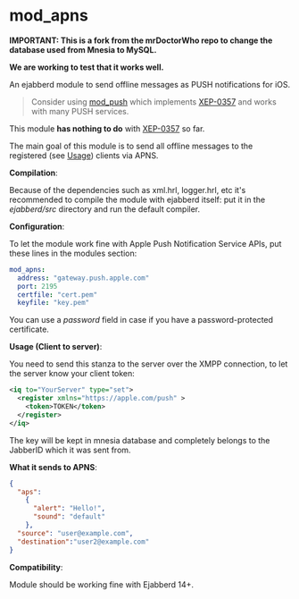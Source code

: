 mod_apns
====

**IMPORTANT: This is a fork from the mrDoctorWho repo to change the database used from Mnesia to MySQL.**

**We are working to test that it works well.**

An ejabberd module to send offline messages as PUSH notifications for iOS.

> Consider using [mod_push](https://github.com/royneary/mod_push) which implements [XEP-0357](http://xmpp.org/extensions/xep-0357.html) and works with many PUSH services.

This module **has nothing to do** with [XEP-0357](http://xmpp.org/extensions/xep-0357.html) so far.

The main goal of this module is to send all offline messages to the registered (see [Usage](#Usage)) clients via APNS.

**Compilation**:

Because of the dependencies such as xml.hrl, logger.hrl, etc it's recommended to compile the module with ejabberd itself: put it in the *ejabberd/src* directory and run the default compiler.

**Configuration**:

To let the module work fine with Apple Push Notification Service APIs, put these lines in the modules section:

```yaml
mod_apns:
  address: "gateway.push.apple.com"
  port: 2195
  certfile: "cert.pem"
  keyfile: "key.pem"
```
You can use a *password* field in case if you have a password-protected certificate.

**<a name="Usage"></a>Usage (Client to server)**:

You need to send this stanza to the server over the XMPP connection, to let the server know your client token:
```xml
<iq to="YourServer" type="set">
  <register xmlns="https://apple.com/push" >
    <token>TOKEN</token>
  </register>
</iq>
```

The key will be kept in mnesia database and completely belongs to the JabberID which it was sent from.

**What it sends to APNS**:
```json
{
  "aps":
    {
      "alert": "Hello!",
      "sound": "default"
    }, 
  "source": "user@example.com",
  "destination":"user2@example.com"
}
```

**Compatibility**:

Module should be working fine with Ejabberd 14+.
